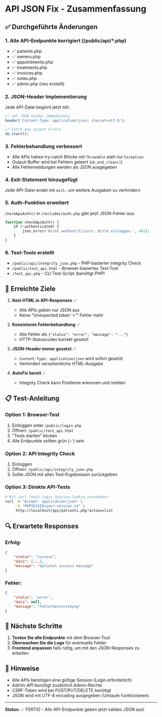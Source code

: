# API JSON Fix - Zusammenfassung

## ✅ Durchgeführte Änderungen

### 1. **Alle API-Endpunkte korrigiert** (/public/api/*.php)
   - ✅ patients.php
   - ✅ owners.php
   - ✅ appointments.php
   - ✅ treatments.php
   - ✅ invoices.php
   - ✅ notes.php
   - ✅ admin.php (neu erstellt)

### 2. **JSON-Header Implementierung**
Jede API-Datei beginnt jetzt mit:
```php
// Set JSON header immediately
header('Content-Type: application/json; charset=utf-8');

// Catch any output errors
ob_start();
```

### 3. **Fehlerbehandlung verbessert**
- Alle APIs haben try-catch Blöcke mit `Throwable` statt nur `Exception`
- Output-Buffer wird bei Fehlern geleert (`ob_end_clean()`)
- Alle Fehlermeldungen werden als JSON ausgegeben

### 4. **Exit-Statement hinzugefügt**
Jede API-Datei endet mit `exit;` um weitere Ausgaben zu verhindern

### 5. **Auth-Funktion erweitert**
`checkApiAuth()` in `/includes/auth.php` gibt jetzt JSON-Fehler aus:
```php
function checkApiAuth() {
    if (!authenticated) {
        json_error('Nicht authentifiziert. Bitte einloggen.', 401);
    }
}
```

### 6. **Test-Tools erstellt**
- `/public/api/integrity_json.php` - PHP-basierter Integrity Check
- `/public/test_api.html` - Browser-basiertes Test-Tool
- `/test_api.php` - CLI Test-Script (benötigt PHP)

## 🎯 Erreichte Ziele

1. **Kein HTML in API-Responses** ✅
   - Alle APIs geben nur JSON aus
   - Keine "Unexpected token '<'" Fehler mehr

2. **Konsistente Fehlerbehandlung** ✅
   - Alle Fehler als `{"status": "error", "message": "..."}`
   - HTTP-Statuscodes korrekt gesetzt

3. **JSON-Header immer gesetzt** ✅
   - `Content-Type: application/json` wird sofort gesetzt
   - Verhindert versehentliche HTML-Ausgabe

4. **AutoFix bereit** ✅
   - Integrity Check kann Probleme erkennen und melden

## 📋 Test-Anleitung

### Option 1: Browser-Test
1. Einloggen unter `/public/login.php`
2. Öffnen: `/public/test_api.html`
3. "Tests starten" klicken
4. Alle Endpunkte sollten grün (✅) sein

### Option 2: API Integrity Check
1. Einloggen
2. Öffnen: `/public/api/integrity_json.php`
3. Sollte JSON mit allen Test-Ergebnissen zurückgeben

### Option 3: Direkte API-Tests
```bash
# Mit curl (nach Login Session-Cookie verwenden)
curl -H "Accept: application/json" \
     -b "PHPSESSID=your-session-id" \
     http://localhost/api/patients.php?action=list
```

## 🔍 Erwartete Responses

### Erfolg:
```json
{
    "status": "success",
    "data": [...],
    "message": "Optional success message"
}
```

### Fehler:
```json
{
    "status": "error",
    "data": null,
    "message": "Fehlerbeschreibung"
}
```

## 🚀 Nächste Schritte

1. **Testen Sie alle Endpunkte** mit dem Browser-Tool
2. **Überwachen Sie die Logs** für eventuelle Fehler
3. **Frontend anpassen** falls nötig, um mit den JSON-Responses zu arbeiten

## 📝 Hinweise

- Alle APIs benötigen eine gültige Session (Login erforderlich)
- Admin-API benötigt zusätzlich Admin-Rechte
- CSRF-Token wird bei POST/PUT/DELETE benötigt
- JSON wird mit UTF-8 encoding ausgegeben (Umlaute funktionieren)

---
**Status:** ✅ FERTIG - Alle API-Endpunkte geben jetzt valides JSON aus!